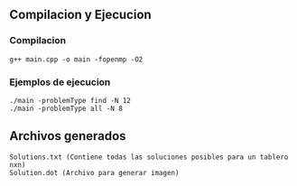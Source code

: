 ## Compilacion y Ejecucion
### Compilacion 
```
g++ main.cpp -o main -fopenmp -O2
```
### Ejemplos de ejecucion
```
./main -problemType find -N 12
./main -problemType all -N 8
```
## Archivos generados
```
Solutions.txt (Contiene todas las soluciones posibles para un tablero nxn)
Solution.dot (Archivo para generar imagen)
```

